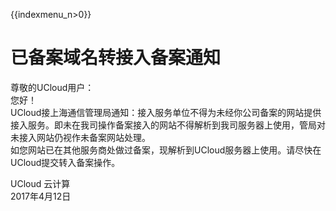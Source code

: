 {{indexmenu_n>0}}

# 已备案域名转接入备案通知

尊敬的UCloud用户：  
您好！  
UCloud接上海通信管理局通知：接入服务单位不得为未经你公司备案的网站提供接入服务。即未在我司操作备案接入的网站不得解析到我司服务器上使用，管局对未接入网站仍视作未备案网站处理。  
如您网站已在其他服务商处做过备案，现解析到UCloud服务器上使用。请尽快在UCloud提交转入备案操作。  
  
UCloud 云计算  
2017年4月12日
